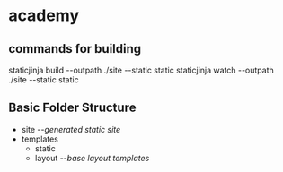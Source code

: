 # academy

## commands for building

staticjinja build --outpath ./site --static static
staticjinja watch --outpath ./site --static static


## Basic Folder Structure
- site        --*generated static site*
- templates   
  - static    
  - layout    --*base layout templates*

